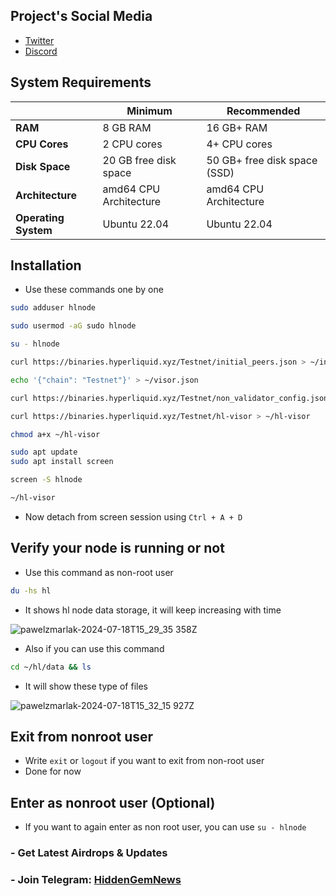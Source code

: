 ## Project's Social Media

- [Twitter](https://x.com/HyperliquidX)
- [Discord](https://discord.gg/hyperliquid)

## System Requirements

|                |      Minimum                  | Recommended                  |
|----------------|--------------------------|------------------------------|
| **RAM**        | 8 GB RAM                 | 16 GB+ RAM                   |
| **CPU Cores**  | 2 CPU cores              | 4+ CPU cores                 |
| **Disk Space** | 20 GB free disk space    | 50 GB+ free disk space (SSD) |
| **Architecture** | amd64 CPU Architecture | amd64 CPU Architecture       |
| **Operating System** | Ubuntu 22.04       | Ubuntu 22.04                 |


## Installation

- Use these commands one by one
```bash
sudo adduser hlnode
```
```bash
sudo usermod -aG sudo hlnode
```
```bash
su - hlnode
```
```bash
curl https://binaries.hyperliquid.xyz/Testnet/initial_peers.json > ~/initial_peers.json
```
```bash
echo '{"chain": "Testnet"}' > ~/visor.json
```
```bash
curl https://binaries.hyperliquid.xyz/Testnet/non_validator_config.json > ~/non_validator_config.json
```
```bash
curl https://binaries.hyperliquid.xyz/Testnet/hl-visor > ~/hl-visor
```
```bash
chmod a+x ~/hl-visor
```
```bash
sudo apt update
sudo apt install screen
```
```bash
screen -S hlnode
```
```bash
~/hl-visor
```
- Now detach from screen session using `Ctrl + A + D`

## Verify your node is running or not

- Use this command as non-root user
```bash
du -hs hl
```
- It shows hl node data storage, it will keep increasing with time

![pawelzmarlak-2024-07-18T15_29_35 358Z](https://github.com/user-attachments/assets/21348888-a2f9-45f4-9976-b7d5ecdfec4d)

- Also if you can use this command
```bash
cd ~/hl/data && ls
```
- It will show these type of files

![pawelzmarlak-2024-07-18T15_32_15 927Z](https://github.com/user-attachments/assets/e649f996-6b32-49ac-b603-00fe4edaabd3)

## Exit from nonroot user

- Write `exit` or `logout` if you want to exit from non-root user
- Done for now
## Enter as nonroot user (Optional)

- If you want to again enter as non root user, you can use `su - hlnode`

### - Get Latest Airdrops & Updates

### - Join Telegram: [HiddenGemNews](https://t.me/hiddengemnews)
